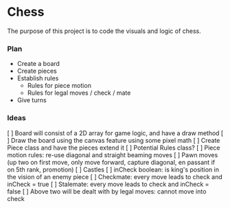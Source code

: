 # Chess
The purpose of this project is to code the visuals and logic of chess.

### Plan
* Create a board
* Create pieces
* Establish rules
  * Rules for piece motion
  * Rules for legal moves / check / mate
* Give turns

### Ideas
[ ] Board will consist of a 2D array for game logic, and have a draw method
[ ] Draw the board using the canvas feature using some pixel math
[ ] Create Piece class and have the pieces extend it
[ ] Potential Rules class?
[ ] Piece motion rules: re-use diagonal and straight beaming moves
[ ] Pawn moves (up two on first move, only move forward, capture diagonal, en passant if on 5th rank, promotion)
[ ] Castles
[ ] inCheck boolean: is king's position in the vision of an enemy piece
[ ] Checkmate: every move leads to check and inCheck = true
[ ] Stalemate: every move leads to check and inCheck = false
[ ] Above two will be dealt with by legal moves: cannot move into check

